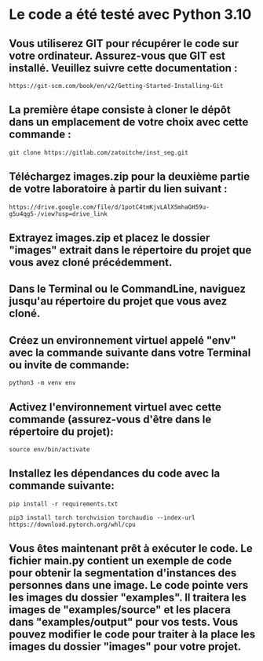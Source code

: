 # **Le code a été testé avec Python 3.10**


## Vous utiliserez GIT pour récupérer le code sur votre ordinateur. Assurez-vous que GIT est installé. Veuillez suivre cette documentation :
```
https://git-scm.com/book/en/v2/Getting-Started-Installing-Git
```

## La première étape consiste à cloner le dépôt dans un emplacement de votre choix avec cette commande :
```
git clone https://gitlab.com/zatoitche/inst_seg.git
```


## Téléchargez images.zip pour la deuxième partie de votre laboratoire à partir du lien suivant :
```
https://drive.google.com/file/d/1potC4tmKjvLAlXSmhaGH59u-g5u4qg5-/view?usp=drive_link
```


## Extrayez images.zip et placez le dossier "images" extrait dans le répertoire du projet que vous avez cloné précédemment.

## Dans le Terminal ou le CommandLine, naviguez jusqu'au répertoire du projet que vous avez cloné.

## Créez un environnement virtuel appelé "env" avec la commande suivante dans votre Terminal ou invite de commande:
```
python3 -m venv env
```

## Activez l'environnement virtuel avec cette commande (assurez-vous d'être dans le répertoire du projet):
```
source env/bin/activate
```

## Installez les dépendances du code avec la commande suivante:
```
pip install -r requirements.txt
```
```
pip3 install torch torchvision torchaudio --index-url https://download.pytorch.org/whl/cpu
```


## Vous êtes maintenant prêt à exécuter le code. Le fichier main.py contient un exemple de code pour obtenir la segmentation d'instances des personnes dans une image. Le code pointe vers les images du dossier "examples". Il traitera les images de "examples/source" et les placera dans "examples/output" pour vos tests. Vous pouvez modifier le code pour traiter à la place les images du dossier "images" pour votre projet.